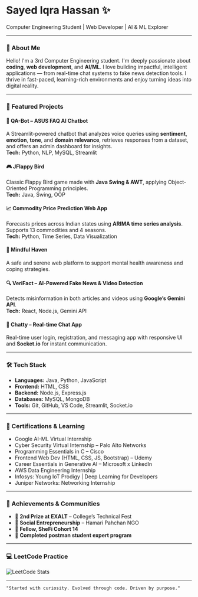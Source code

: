 # Sayed Iqra Hassan ✨  
Computer Engineering Student | Web Developer | AI & ML Explorer  

---

### 🔹 About Me

Hello! I'm a 3rd Computer Engineering student. I'm deeply passionate about **coding**, **web development**, and **AI/ML**. I love building impactful, intelligent applications — from real-time chat systems to fake news detection tools. I thrive in fast-paced, learning-rich environments and enjoy turning ideas into digital reality.

---

### 🚀 Featured Projects

#### 🧠 **QA-Bot – ASUS FAQ AI Chatbot**
A Streamlit-powered chatbot that analyzes voice queries using **sentiment**, **emotion**, **tone**, and **domain relevance**, retrieves responses from a dataset, and offers an admin dashboard for insights.  
**Tech:** Python, NLP, MySQL, Streamlit  

#### 🎮 **JFlappy Bird**
Classic Flappy Bird game made with **Java Swing & AWT**, applying Object-Oriented Programming principles.  
**Tech:** Java, Swing, OOP  

#### 📈 **Commodity Price Prediction Web App**
Forecasts prices across Indian states using **ARIMA time series analysis**. Supports 13 commodities and 4 seasons.  
**Tech:** Python, Time Series, Data Visualization  

#### 🧠 **Mindful Haven**
A safe and serene web platform to support mental health awareness and coping strategies.  

#### 🔍 **VeriFact – AI-Powered Fake News & Video Detection**
Detects misinformation in both articles and videos using **Google’s Gemini API**.  
**Tech:** React, Node.js, Gemini API  

#### 💬 **Chatty – Real-time Chat App**
Real-time user login, registration, and messaging app with responsive UI and **Socket.io** for instant communication.  

---
### 🛠️ Tech Stack

- **Languages:** Java, Python, JavaScript  
- **Frontend:** HTML, CSS  
- **Backend:** Node.js, Express.js  
- **Databases:** MySQL, MongoDB  
- **Tools:** Git, GitHub, VS Code, Streamlit, Socket.io  
---
### 📜 Certifications & Learning

- Google AI-ML Virtual Internship  
- Cyber Security Virtual Internship – Palo Alto Networks  
- Programming Essentials in C – Cisco  
- Frontend Web Dev (HTML, CSS, JS, Bootstrap) – Udemy  
- Career Essentials in Generative AI – Microsoft x LinkedIn  
- AWS Data Engineering Internship  
- Infosys: Young IoT Prodigy | Deep Learning for Developers  
- Juniper Networks: Networking Internship  

---

### 🏅 Achievements & Communities

- 🥈 **2nd Prize at EXALT** – College’s Technical Fest  
- 🌱 **Social Entrepreneurship** – Hamari Pahchan NGO  
- 🚀 **Fellow, SheFi Cohort 14**
- 🚀 **Completed postman student expert program**

---

### 💻 LeetCode Practice

![LeetCode Stats](https://leetcard.jacoblin.cool/Iqra_Sayed?theme=dark&font=Consolas)

---

```text
"Started with curiosity. Evolved through code. Driven by purpose."

